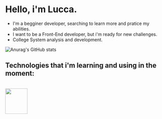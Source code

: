 # Hello, i'm Lucca.

- I'm a begginer developer, searching to learn more and pratice my abilities.
- I want to be a Front-End developer, but i'm ready for new challenges.
- College System analysis and development.

![Anurag's GitHub stats](https://github-readme-stats.vercel.app/api?username=LuccaMF&show_icons=true&theme=dark)

## Technologies that i'm learning and using in the moment:

<div style="display: inline_block;"><br>
  <img align="center" alt src="https://cdn.jsdelivr.net/gh/devicons/devicon/icons/css3/css3-plain-wordmark.svg" style="width:70px;height:80px" />
  
</div>

